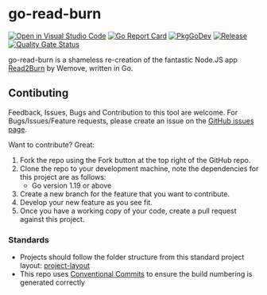 # go-read-burn

[![Open in Visual Studio Code](https://img.shields.io/static/v1?logo=visualstudiocode&label=&message=Open%20in%20Visual%20Studio%20Code&labelColor=2c2c32&color=007acc&logoColor=007acc)](https://open.vscode.dev/danstis/go-read-burn)
[![Go Report Card](https://goreportcard.com/badge/github.com/danstis/go-read-burn?style=flat-square)](https://goreportcard.com/report/github.com/danstis/go-read-burn)
[![PkgGoDev](https://pkg.go.dev/badge/github.com/danstis/go-read-burn)](https://pkg.go.dev/github.com/danstis/go-read-burn)
[![Release](https://img.shields.io/github/release/danstis/go-read-burn.svg?style=flat-square)](https://github.com/danstis/go-read-burn/releases/latest)
[![Quality Gate Status](https://sonarcloud.io/api/project_badges/measure?project=danstis_go-read-burn&metric=alert_status)](https://sonarcloud.io/dashboard?id=danstis_go-read-burn)

go-read-burn is a shameless re-creation of the fantastic Node.JS app [Read2Burn](https://www.read2burn.com/) by Wemove, written in Go.

## Contibuting

Feedback, Issues, Bugs and Contribution to this tool are welcome.
For Bugs/Issues/Feature requests, please create an issue on the [GitHub issues page](https://github.com/danstis/go-read-burn/issues).

Want to contribute? Great:

1. Fork the repo using the Fork button at the top right of the GitHub repo.
1. Clone the repo to your development machine, note the dependencies for this project are as follows:
    - Go version 1.19 or above
1. Create a new branch for the feature that you want to contribute.
1. Develop your new feature as you see fit.
1. Once you have a working copy of your code, create a pull request against this project.

### Standards

- Projects should follow the folder structure from this standard project layout: [project-layout](https://github.com/golang-standards/project-layout)
- This repo uses [Conventional Commits](https://www.conventionalcommits.org/) to ensure the build numbering is generated correctly


